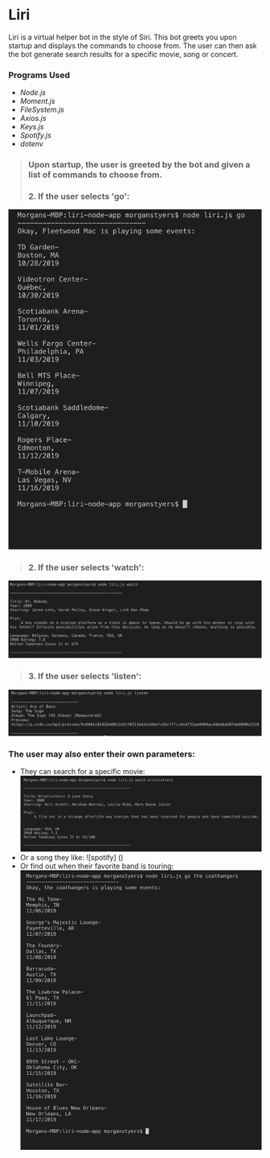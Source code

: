 # Liri 

 Liri is a virtual helper bot in the style of Siri. This bot greets you upon startup and displays the commands to choose from. The user can then ask the bot generate search results for a specific movie, song or concert.
 
### Programs Used
* *Node.js*
* *Moment.js*   
* *FileSystem.js*
* *Axios.js*   
* *Keys.js*     
* *Spotify.js*  
* *dotenv*  

> ###  Upon startup, the user is greeted by the bot and given a list of commands to choose from.
 > ### 2. If the user selects 'go':
 
 ![start](https://github.com/morganstyers/liri-node-app/blob/master/imgs/concert.png?raw=true)
 > ### 2. If the user selects 'watch':
 ![watch](https://github.com/morganstyers/liri-node-app/blob/master/imgs/watch.png?raw=true)
 > ### 3. If the user selects 'listen':
 ![listen](https://github.com/morganstyers/liri-node-app/blob/master/imgs/listen.png?raw=true)
 
 ### The user may also enter their own parameters:
 * They can search for a specific movie: 
 ![movie](https://github.com/morganstyers/liri-node-app/blob/master/imgs/watch%20specific.png?raw=true)
 * Or a song they like:
 ![spotify] ()
 * Or find out when their favorite band is touring:
 ![go](https://github.com/morganstyers/liri-node-app/blob/master/imgs/concert%20specific.png?raw=true)
